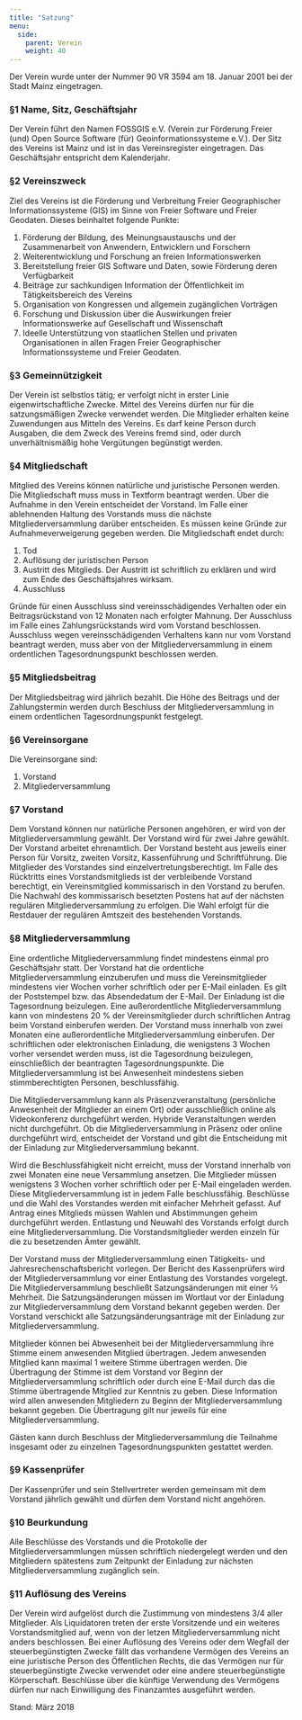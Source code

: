 ```yaml
---
title: "Satzung"
menu:
  side:
    parent: Verein
    weight: 40
---
```


Der Verein wurde unter der Nummer 90 VR 3594 am 18. Januar 2001 bei der Stadt Mainz eingetragen.

### §1 Name, Sitz, Geschäftsjahr

Der Verein führt den Namen FOSSGIS e.V. (Verein zur Förderung Freier (und) Open Source Software (für) Geoinformationssysteme e.V.). Der Sitz des Vereins ist Mainz und ist in das Vereinsregister eingetragen. Das Geschäftsjahr entspricht dem Kalenderjahr.  

### §2 Vereinszweck

Ziel des Vereins ist die Förderung und Verbreitung Freier Geographischer Informationssysteme (GIS) im Sinne von Freier Software und Freier Geodaten. Dieses beinhaltet folgende Punkte:

1.  Förderung der Bildung, des Meinungsaustauschs und der Zusammenarbeit von Anwendern, Entwicklern und Forschern
2.  Weiterentwicklung und Forschung an freien Informationswerken
3.  Bereitstellung freier GIS Software und Daten, sowie Förderung deren Verfügbarkeit
4.  Beiträge zur sachkundigen Information der Öffentlichkeit im Tätigkeitsbereich des Vereins
5.  Organisation von Kongressen und allgemein zugänglichen Vorträgen
6.  Forschung und Diskussion über die Auswirkungen freier Informationswerke auf Gesellschaft und Wissenschaft
7.  Ideelle Unterstützung von staatlichen Stellen und privaten Organisationen in allen Fragen Freier Geographischer Informationssysteme und Freier Geodaten.

### §3 Gemeinnützigkeit

Der Verein ist selbstlos tätig; er verfolgt nicht in erster Linie eigenwirtschaftliche Zwecke. Mittel des Vereins dürfen nur für die satzungsmäßigen Zwecke verwendet werden. Die Mitglieder erhalten keine Zuwendungen aus Mitteln des Vereins. Es darf keine Person durch Ausgaben, die dem Zweck des Vereins fremd sind, oder durch unverhältnismäßig hohe Vergütungen begünstigt werden.  

### §4 Mitgliedschaft

Mitglied des Vereins können natürliche und juristische Personen werden. Die Mitgliedschaft muss muss in Textform beantragt werden. Über die Aufnahme in den Verein entscheidet der Vorstand. Im Falle einer ablehnenden Haltung des Vorstands muss die nächste Mitgliederversammlung darüber entscheiden. Es müssen keine Gründe zur Aufnahmeverweigerung gegeben werden. Die Mitgliedschaft endet durch:

1.  Tod
2.  Auflösung der juristischen Person
3.  Austritt des Mitglieds. Der Austritt ist schriftlich zu erklären und wird zum Ende des Geschäftsjahres wirksam.
4.  Ausschluss

Gründe für einen Ausschluss sind vereinsschädigendes Verhalten oder ein Beitragsrückstand von 12 Monaten nach erfolgter Mahnung. Der Ausschluss im Falle eines Zahlungsrückstands wird vom Vorstand beschlossen. Ausschluss wegen vereinsschädigenden Verhaltens kann nur vom Vorstand beantragt werden, muss aber von der Mitgliederversammlung in einem ordentlichen Tagesordnungspunkt beschlossen werden.  

### §5 Mitgliedsbeitrag

Der Mitgliedsbeitrag wird jährlich bezahlt. Die Höhe des Beitrags und der Zahlungstermin werden durch Beschluss der Mitgliederversammlung in einem ordentlichen Tagesordnungspunkt festgelegt.  

### §6 Vereinsorgane

Die Vereinsorgane sind:

1.  Vorstand
2.  Mitgliederversammlung

### §7 Vorstand

Dem Vorstand können nur natürliche Personen angehören, er wird von der Mitgliederversammlung gewählt. Der Vorstand wird für zwei Jahre gewählt. Der Vorstand arbeitet ehrenamtlich. Der Vorstand besteht aus jeweils einer Person für Vorsitz, zweiten Vorsitz, Kassenführung und
Schriftführung. Die Mitglieder des Vorstandes sind einzelvertretungsberechtigt. Im Falle des Rücktritts eines Vorstandsmitglieds ist der verbleibende Vorstand berechtigt, ein
Vereinsmitglied kommissarisch in den Vorstand zu berufen. Die Nachwahl des kommissarisch besetzten Postens hat auf der nächsten regulären Mitgliederversammlung zu erfolgen. Die Wahl erfolgt für die Restdauer der regulären Amtszeit des bestehenden Vorstands.

### §8 Mitgliederversammlung

Eine ordentliche Mitgliederversammlung findet mindestens einmal pro Geschäftsjahr statt.  Der Vorstand hat die ordentliche Mitgliederversammlung einzuberufen und muss die Vereinsmitglieder mindestens vier Wochen vorher schriftlich oder per E-Mail einladen. Es gilt der Poststempel bzw. das Absendedatum der E-Mail. Der Einladung ist die Tagesordnung beizulegen. Eine außerordentliche Mitgliederversammlung kann von mindestens 20 % der Vereinsmitglieder durch schriftlichen Antrag beim Vorstand einberufen werden. Der Vorstand muss innerhalb von zwei Monaten eine außerordentliche Mitgliederversammlung einberufen. Der schriftlichen oder elektronischen Einladung, die wenigstens 3 Wochen vorher versendet werden muss, ist die Tagesordnung beizulegen, einschließlich der beantragten Tagesordnungspunkte. Die Mitgliederversammlung ist bei Anwesenheit mindestens sieben stimmberechtigten Personen,
beschlussfähig. 

Die Mitgliederversammlung kann als Präsenzveranstaltung (persönliche Anwesenheit der Mitglieder an einem Ort) oder ausschließlich online als Videokonferenz durchgeführt werden. Hybride Veranstaltungen werden nicht durchgeführt. Ob die Mitgliederversammlung in Präsenz oder online durchgeführt wird, entscheidet der Vorstand und gibt die Entscheidung mit der Einladung zur Mitgliederversammlung bekannt. 

Wird die Beschlussfähigkeit nicht erreicht, muss der Vorstand innerhalb von zwei Monaten eine neue Versammlung ansetzen. Die Mitglieder müssen wenigstens 3 Wochen vorher schriftlich oder per E-Mail eingeladen werden. Diese Mitgliederversammlung ist in jedem Falle beschlussfähig. Beschlüsse und die Wahl des Vorstandes werden mit einfacher Mehrheit gefasst. Auf Antrag eines Mitglieds müssen Wahlen und Abstimmungen geheim durchgeführt werden. Entlastung und Neuwahl des Vorstands erfolgt durch eine Mitgliederversammlung. Die
Vorstandsmitglieder werden einzeln für die zu besetzenden Ämter gewählt.

Der Vorstand muss der Mitgliederversammlung einen Tätigkeits- und Jahresrechenschaftsbericht vorlegen. Der Bericht des Kassenprüfers wird der Mitgliederversammlung vor einer Entlastung des Vorstandes vorgelegt. Die Mitgliederversammlung beschließt Satzungsänderungen mit einer 2⁄3 Mehrheit. Die Satzungsänderungen müssen im Wortlaut vor der Einladung zur Mitgliederversammlung dem Vorstand bekannt gegeben werden. Der Vorstand verschickt alle Satzungsänderungsanträge mit der Einladung zur Mitgliederversammlung.

Mitglieder können bei Abwesenheit bei der Mitgliederversammlung ihre Stimme einem anwesenden Mitglied übertragen. Jedem anwesenden Mitglied kann maximal 1 weitere Stimme übertragen werden. Die Übertragung der Stimme ist dem Vorstand vor Beginn der Mitgliederversammlung
schriftlich oder durch eine E-Mail durch das die Stimme übertragende Mitglied zur Kenntnis zu geben. Diese Information wird allen anwesenden Mitgliedern zu Beginn der Mitgliederversammlung bekannt gegeben. Die Übertragung gilt nur jeweils für eine
Mitgliederversammlung.

Gästen kann durch Beschluss der Mitgliederversammlung die Teilnahme insgesamt oder zu einzelnen Tagesordnungspunkten gestattet werden.

### §9 Kassenprüfer

Der Kassenprüfer und sein Stellvertreter werden gemeinsam mit dem Vorstand jährlich gewählt und dürfen dem Vorstand nicht angehören.  

### §10 Beurkundung

Alle Beschlüsse des Vorstands und die Protokolle der Mitgliederversammlungen müssen schriftlich niedergelegt werden und den Mitgliedern spätestens zum Zeitpunkt der Einladung zur nächsten Mitgliederversammlung zugänglich sein.  

### §11 Auflösung des Vereins

Der Verein wird aufgelöst durch die Zustimmung von mindestens 3/4 aller Mitglieder. Als Liquidatoren treten der erste Vorsitzende und ein weiteres Vorstandsmitglied auf, wenn von der letzen Mitgliederversammlung nicht anders beschlossen. Bei einer Auflösung des Vereins oder dem Wegfall der steuerbegünstigten Zwecke fällt das vorhandene Vermögen des Vereins an eine juristische Person des Öffentlichen Rechts, die das Vermögen nur für steuerbegünstigte Zwecke verwendet oder eine andere steuerbegünstigte Körperschaft. Beschlüsse über die künftige Verwendung des Vermögens dürfen nur nach Einwilligung des Finanzamtes ausgeführt werden.

Stand: März 2018
